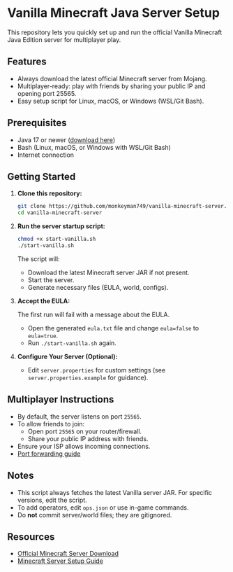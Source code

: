 # Vanilla Minecraft Java Server Setup

This repository lets you quickly set up and run the official Vanilla Minecraft Java Edition server for multiplayer play.

## Features

- Always download the latest official Minecraft server from Mojang.
- Multiplayer-ready: play with friends by sharing your public IP and opening port 25565.
- Easy setup script for Linux, macOS, or Windows (WSL/Git Bash).

## Prerequisites

- Java 17 or newer ([download here](https://adoptium.net/))
- Bash (Linux, macOS, or Windows with WSL/Git Bash)
- Internet connection

## Getting Started

1. **Clone this repository:**

   ```bash
   git clone https://github.com/monkeyman749/vanilla-minecraft-server.git
   cd vanilla-minecraft-server
   ```

2. **Run the server startup script:**

   ```bash
   chmod +x start-vanilla.sh
   ./start-vanilla.sh
   ```

   The script will:
   - Download the latest Minecraft server JAR if not present.
   - Start the server.
   - Generate necessary files (EULA, world, configs).

3. **Accept the EULA:**

   The first run will fail with a message about the EULA.
   - Open the generated `eula.txt` file and change `eula=false` to `eula=true`.
   - Run `./start-vanilla.sh` again.

4. **Configure Your Server (Optional):**

   - Edit `server.properties` for custom settings (see `server.properties.example` for guidance).

## Multiplayer Instructions

- By default, the server listens on port `25565`.
- To allow friends to join:
  - Open port `25565` on your router/firewall.
  - Share your public IP address with friends.
- Ensure your ISP allows incoming connections.
- [Port forwarding guide](https://portforward.com/minecraft/)

## Notes

- This script always fetches the latest Vanilla server JAR. For specific versions, edit the script.
- To add operators, edit `ops.json` or use in-game commands.
- Do **not** commit server/world files; they are gitignored.

## Resources

- [Official Minecraft Server Download](https://www.minecraft.net/en-us/download/server)
- [Minecraft Server Setup Guide](https://minecraft.fandom.com/wiki/Tutorials/Setting_up_a_server)